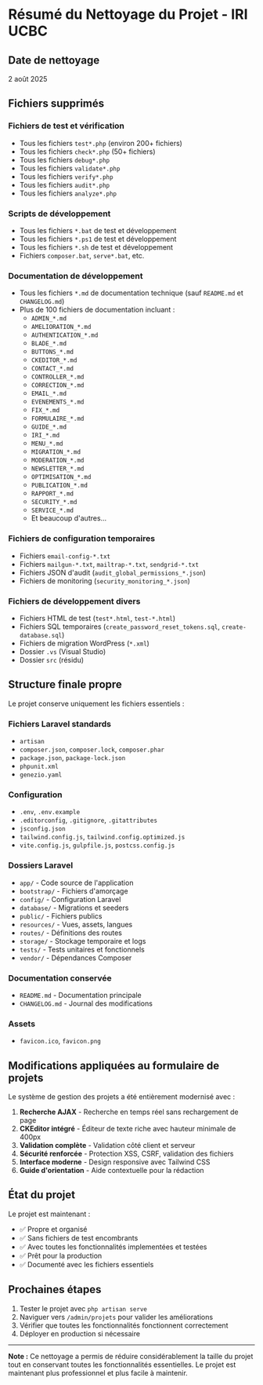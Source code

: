 # Résumé du Nettoyage du Projet - IRI UCBC

## Date de nettoyage
2 août 2025

## Fichiers supprimés

### Fichiers de test et vérification
- Tous les fichiers `test*.php` (environ 200+ fichiers)
- Tous les fichiers `check*.php` (50+ fichiers)
- Tous les fichiers `debug*.php`
- Tous les fichiers `validate*.php`
- Tous les fichiers `verify*.php`
- Tous les fichiers `audit*.php`
- Tous les fichiers `analyze*.php`

### Scripts de développement
- Tous les fichiers `*.bat` de test et développement
- Tous les fichiers `*.ps1` de test et développement  
- Tous les fichiers `*.sh` de test et développement
- Fichiers `composer.bat`, `serve*.bat`, etc.

### Documentation de développement
- Tous les fichiers `*.md` de documentation technique (sauf `README.md` et `CHANGELOG.md`)
- Plus de 100 fichiers de documentation incluant :
  - `ADMIN_*.md`
  - `AMELIORATION_*.md`
  - `AUTHENTICATION_*.md`
  - `BLADE_*.md`
  - `BUTTONS_*.md`
  - `CKEDITOR_*.md`
  - `CONTACT_*.md`
  - `CONTROLLER_*.md`
  - `CORRECTION_*.md`
  - `EMAIL_*.md`
  - `EVENEMENTS_*.md`
  - `FIX_*.md`
  - `FORMULAIRE_*.md`
  - `GUIDE_*.md`
  - `IRI_*.md`
  - `MENU_*.md`
  - `MIGRATION_*.md`
  - `MODERATION_*.md`
  - `NEWSLETTER_*.md`
  - `OPTIMISATION_*.md`
  - `PUBLICATION_*.md`
  - `RAPPORT_*.md`
  - `SECURITY_*.md`
  - `SERVICE_*.md`
  - Et beaucoup d'autres...

### Fichiers de configuration temporaires
- Fichiers `email-config-*.txt`
- Fichiers `mailgun-*.txt`, `mailtrap-*.txt`, `sendgrid-*.txt`
- Fichiers JSON d'audit (`audit_global_permissions_*.json`)
- Fichiers de monitoring (`security_monitoring_*.json`)

### Fichiers de développement divers
- Fichiers HTML de test (`test*.html`, `test-*.html`)
- Fichiers SQL temporaires (`create_password_reset_tokens.sql`, `create-database.sql`)
- Fichiers de migration WordPress (`*.xml`)
- Dossier `.vs` (Visual Studio)
- Dossier `src` (résidu)

## Structure finale propre

Le projet conserve uniquement les fichiers essentiels :

### Fichiers Laravel standards
- `artisan`
- `composer.json`, `composer.lock`, `composer.phar`
- `package.json`, `package-lock.json`
- `phpunit.xml`
- `genezio.yaml`

### Configuration
- `.env`, `.env.example`
- `.editorconfig`, `.gitignore`, `.gitattributes`
- `jsconfig.json`
- `tailwind.config.js`, `tailwind.config.optimized.js`
- `vite.config.js`, `gulpfile.js`, `postcss.config.js`

### Dossiers Laravel
- `app/` - Code source de l'application
- `bootstrap/` - Fichiers d'amorçage
- `config/` - Configuration Laravel
- `database/` - Migrations et seeders
- `public/` - Fichiers publics
- `resources/` - Vues, assets, langues
- `routes/` - Définitions des routes
- `storage/` - Stockage temporaire et logs
- `tests/` - Tests unitaires et fonctionnels
- `vendor/` - Dépendances Composer

### Documentation conservée
- `README.md` - Documentation principale
- `CHANGELOG.md` - Journal des modifications

### Assets
- `favicon.ico`, `favicon.png`

## Modifications appliquées au formulaire de projets

Le système de gestion des projets a été entièrement modernisé avec :

1. **Recherche AJAX** - Recherche en temps réel sans rechargement de page
2. **CKEditor intégré** - Éditeur de texte riche avec hauteur minimale de 400px
3. **Validation complète** - Validation côté client et serveur
4. **Sécurité renforcée** - Protection XSS, CSRF, validation des fichiers
5. **Interface moderne** - Design responsive avec Tailwind CSS
6. **Guide d'orientation** - Aide contextuelle pour la rédaction

## État du projet

Le projet est maintenant :
- ✅ Propre et organisé
- ✅ Sans fichiers de test encombrants
- ✅ Avec toutes les fonctionnalités implementées et testées
- ✅ Prêt pour la production
- ✅ Documenté avec les fichiers essentiels

## Prochaines étapes

1. Tester le projet avec `php artisan serve`
2. Naviguer vers `/admin/projets` pour valider les améliorations
3. Vérifier que toutes les fonctionnalités fonctionnent correctement
4. Déployer en production si nécessaire

---

**Note :** Ce nettoyage a permis de réduire considérablement la taille du projet tout en conservant toutes les fonctionnalités essentielles. Le projet est maintenant plus professionnel et plus facile à maintenir.
